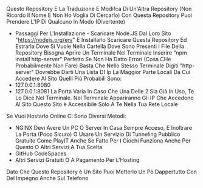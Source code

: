 Questo Repository E La Traduzione E Modifca Di Un'Altra Repository (Non Ricordo Il Nome E Non Ho Voglia Di Cercarlo)
Con Questa Repository Puoi Prendere L'IP Di Qualcuno In Modo (Divertente)

 - Passaggi Per L'Installazione - 
 Scaricare Node.JS Dal Loro Sito "https://nodejs.org/en/" E Installarlo
 Scaricare Questa Repository Ed Estrarla Dove Si Vuole
 Nella Cartella Dove Sono Presenti I File Della Repository Bisogna Aprire Un Terminale 
 Nel Terminale Inserire "npm install http-server"
 Perfetto Se Non Ha Datto Errori (Cosa CHe Probabilmente Non Fare) Basta Che Nello Stesso Terminale Digiti "http-server"
 Dovrebbe Darti Una Lista DI Ip La Maggior Parte Locali Da Cui Accedere Al Sito
 Quelli Più Probabili Sono:
 - 127.0.0.1:8080
 - 127.0.0.1:8081
 La Porta Varia In Caso Che Una Delle 2 Sia Già In Uso, Te Lo Dice Nel Terminale.
 Nel Terminale Appariranno Gli IP Che Accedono Al Sito
Questo Sito è Accessibile Solo A Te Nella Tua Rete Locale

Se Vuoi Hostarlo Online Ci Sono Diversi Metodi:
 - NGINX Devi Avere Un PC O Server In Casa Sempre Acceso, E Inoltrare La Porta (Poco Sicuro) O Usare 
 Un Servizio Di Tunneling Pubblico Gratuito Come PlayIT Anche Se Fatto Per I Giochi Funziona Anche Per Questo O Altri Servizi A Tua Scelta
 - GitHub CodeSpaces
 - Altri Servizi Gratuiti O A Pagamento Per L'Hosting 

 Dato Che Questo Repository è Un Sito Puoi Metterlo Un Pò Dappertutto Con Del Impegno Anche Sul Telefono

